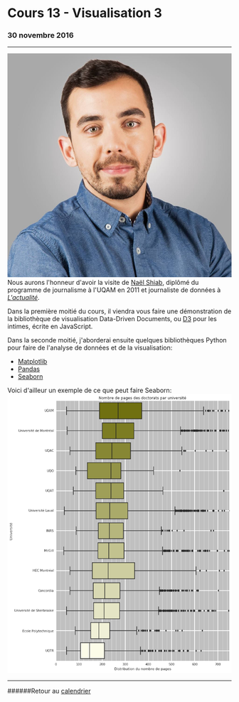 # Cours 13 - Visualisation 3
### 30 novembre 2016
-----

![](/assets/NaelShiab.jpg)
Nous aurons l'honneur d'avoir la visite de [Naël Shiab](http://naelshiab.com/language/fr/), diplômé du programme de journalisme à l'UQAM en 2011 et journaliste de données à [*L'actualité*](http://www.lactualite.com/). 

Dans la première moitié du cours, il viendra vous faire une démonstration de la bibliothèque de visualisation Data-Driven Documents, ou [D3](https://d3js.org/) pour les intimes, écrite en JavaScript.

Dans la seconde moitié, j'aborderai ensuite quelques bibliothèques Python pour faire de l'analyse de données et de la visualisation:
- [Matplotlib](http://matplotlib.org/)
- [Pandas](http://pandas.pydata.org/)
- [Seaborn](https://stanford.edu/~mwaskom/software/seaborn/)

Voici d'ailleur un exemple de ce que peut faire Seaborn:
![](/assets/docsParUniv.png)

-----

######Retour au [calendrier](/calendrier.md)
